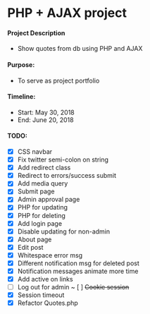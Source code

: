 # PHP + AJAX project

#### Project Description
- Show quotes from db using PHP and AJAX

#### Purpose:
- To serve as project portfolio

#### Timeline:
- Start: May 30, 2018
- End: June 20, 2018

#### TODO:
- [x] CSS navbar
- [x] Fix twitter semi-colon on string
- [x] Add redirect class
- [x] Redirect to errors/success submit
- [x] Add media query
- [x] Submit page
- [x] Admin approval page
- [x] PHP for updating
- [x] PHP for deleting
- [x] Add login page
- [x] Disable updating for non-admin
- [x] About page
- [x] Edit post
- [x] Whitespace error msg
- [x] Different notification msg for deleted post
- [x] Notification messages animate more time
- [x] Add active on links
- [ ] Log out for admin
~ [ ] ~~Cookie session~~
- [x] Session timeout
- [x] Refactor Quotes.php
